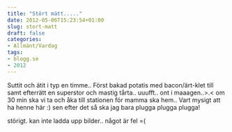```yaml
---
title: "Stört mätt....."
date: 2012-05-06T15:23:54+01:00
slug: stort-matt
draft: false
categories:
- Allmänt/Vardag
tags:
- blogg.se
- 2012
---
```

Suttit och ätit i typ en timme.. Först bakad potatis med bacon/ärt-klet till samt efterrätt en superstor och mastig tårta.. uuufft.. ont i maaagen..>.< om 30 min ska vi ta och åka till stationen för mamma ska hem.. Vart mysigt att ha henne här :) sen efter det så ska jag bara plugga plugga plugga!  
  
  
störigt. kan inte ladda upp bilder.. något är fel =(